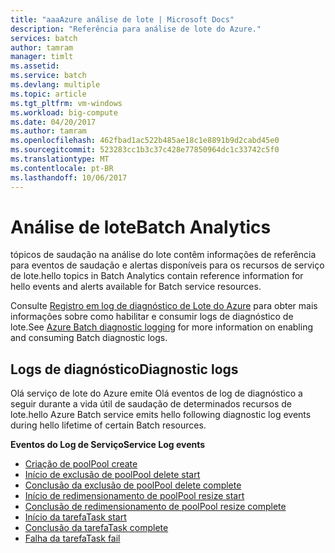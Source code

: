 ```yaml
---
title: "aaaAzure análise de lote | Microsoft Docs"
description: "Referência para análise de lote do Azure."
services: batch
author: tamram
manager: timlt
ms.assetid: 
ms.service: batch
ms.devlang: multiple
ms.topic: article
ms.tgt_pltfrm: vm-windows
ms.workload: big-compute
ms.date: 04/20/2017
ms.author: tamram
ms.openlocfilehash: 462fbad1ac522b485ae18c1e8891b9d2cabd45e0
ms.sourcegitcommit: 523283cc1b3c37c428e77850964dc1c33742c5f0
ms.translationtype: MT
ms.contentlocale: pt-BR
ms.lasthandoff: 10/06/2017
---
```

# <a name="batch-analytics"></a><span data-ttu-id="d454d-103">Análise de lote</span><span class="sxs-lookup"><span data-stu-id="d454d-103">Batch Analytics</span></span>
<span data-ttu-id="d454d-104">tópicos de saudação na análise do lote contêm informações de referência para eventos de saudação e alertas disponíveis para os recursos de serviço de lote.</span><span class="sxs-lookup"><span data-stu-id="d454d-104">hello topics in Batch Analytics contain reference information for hello events and alerts available for Batch service resources.</span></span>

<span data-ttu-id="d454d-105">Consulte [Registro em log de diagnóstico de Lote do Azure](https://azure.microsoft.com/documentation/articles/batch-diagnostics/) para obter mais informações sobre como habilitar e consumir logs de diagnóstico de lote.</span><span class="sxs-lookup"><span data-stu-id="d454d-105">See [Azure Batch diagnostic logging](https://azure.microsoft.com/documentation/articles/batch-diagnostics/) for more information on enabling and consuming Batch diagnostic logs.</span></span>

## <a name="diagnostic-logs"></a><span data-ttu-id="d454d-106">Logs de diagnóstico</span><span class="sxs-lookup"><span data-stu-id="d454d-106">Diagnostic logs</span></span>

<span data-ttu-id="d454d-107">Olá serviço de lote do Azure emite Olá eventos de log de diagnóstico a seguir durante a vida útil de saudação de determinados recursos de lote.</span><span class="sxs-lookup"><span data-stu-id="d454d-107">hello Azure Batch service emits hello following diagnostic log events during hello lifetime of certain Batch resources.</span></span>

<span data-ttu-id="d454d-108">**Eventos do Log de Serviço**</span><span class="sxs-lookup"><span data-stu-id="d454d-108">**Service Log events**</span></span>
* [<span data-ttu-id="d454d-109">Criação de pool</span><span class="sxs-lookup"><span data-stu-id="d454d-109">Pool create</span></span>](batch-pool-create-event.md)
* [<span data-ttu-id="d454d-110">Início de exclusão de pool</span><span class="sxs-lookup"><span data-stu-id="d454d-110">Pool delete start</span></span>](batch-pool-delete-start-event.md)
* [<span data-ttu-id="d454d-111">Conclusão da exclusão de pool</span><span class="sxs-lookup"><span data-stu-id="d454d-111">Pool delete complete</span></span>](batch-pool-delete-complete-event.md)
* [<span data-ttu-id="d454d-112">Início de redimensionamento de pool</span><span class="sxs-lookup"><span data-stu-id="d454d-112">Pool resize start</span></span>](batch-pool-resize-start-event.md)
* [<span data-ttu-id="d454d-113">Conclusão de redimensionamento de pool</span><span class="sxs-lookup"><span data-stu-id="d454d-113">Pool resize complete</span></span>](batch-pool-resize-complete-event.md)
* [<span data-ttu-id="d454d-114">Início da tarefa</span><span class="sxs-lookup"><span data-stu-id="d454d-114">Task start</span></span>](batch-task-start-event.md)
* [<span data-ttu-id="d454d-115">Conclusão da tarefa</span><span class="sxs-lookup"><span data-stu-id="d454d-115">Task complete</span></span>](batch-task-complete-event.md)
* [<span data-ttu-id="d454d-116">Falha da tarefa</span><span class="sxs-lookup"><span data-stu-id="d454d-116">Task fail</span></span>](batch-task-fail-event.md)